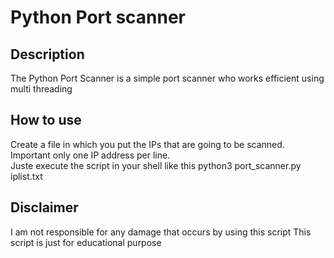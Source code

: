 # Python Port scanner

## Description
The Python Port Scanner is a simple port scanner who works efficient using multi threading

## How to use
Create a file in which you put the IPs that are going to be scanned.<br>
Important only one IP address per line.<br>
Juste execute the script in your shell like this
python3 port_scanner.py iplist.txt

## Disclaimer 
I am not responsible for any damage that occurs by using this script
This script is just for educational purpose

